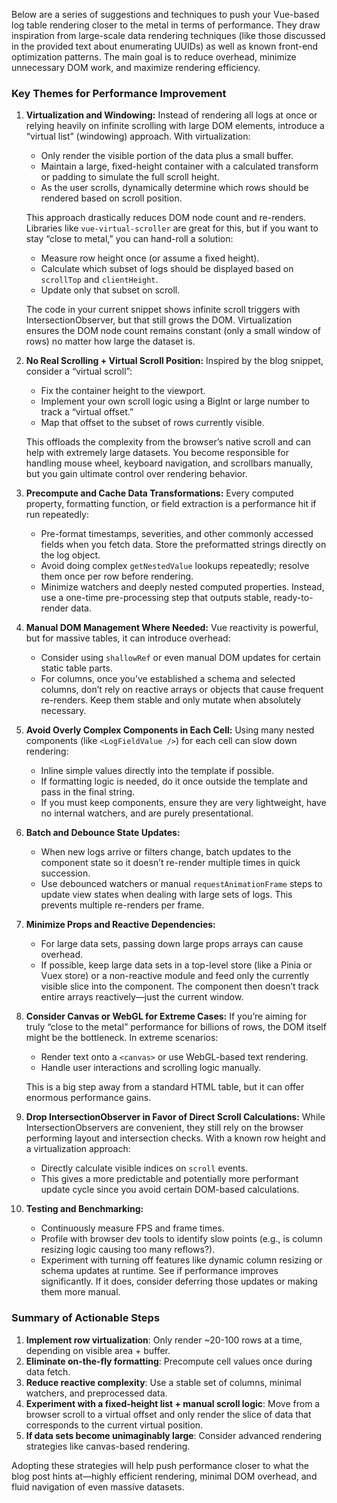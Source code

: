 Below are a series of suggestions and techniques to push your Vue-based log table rendering closer to the metal in terms of performance. They draw inspiration from large-scale data rendering techniques (like those discussed in the provided text about enumerating UUIDs) as well as known front-end optimization patterns. The main goal is to reduce overhead, minimize unnecessary DOM work, and maximize rendering efficiency.

### Key Themes for Performance Improvement

1. **Virtualization and Windowing:**
   Instead of rendering all logs at once or relying heavily on infinite scrolling with large DOM elements, introduce a “virtual list” (windowing) approach. With virtualization:
   - Only render the visible portion of the data plus a small buffer.
   - Maintain a large, fixed-height container with a calculated transform or padding to simulate the full scroll height.
   - As the user scrolls, dynamically determine which rows should be rendered based on scroll position.

   This approach drastically reduces DOM node count and re-renders. Libraries like `vue-virtual-scroller` are great for this, but if you want to stay “close to metal,” you can hand-roll a solution:
   - Measure row height once (or assume a fixed height).
   - Calculate which subset of logs should be displayed based on `scrollTop` and `clientHeight`.
   - Update only that subset on scroll.

   The code in your current snippet shows infinite scroll triggers with IntersectionObserver, but that still grows the DOM. Virtualization ensures the DOM node count remains constant (only a small window of rows) no matter how large the dataset is.

2. **No Real Scrolling + Virtual Scroll Position:**
   Inspired by the blog snippet, consider a “virtual scroll”:
   - Fix the container height to the viewport.
   - Implement your own scroll logic using a BigInt or large number to track a “virtual offset.”
   - Map that offset to the subset of rows currently visible.

   This offloads the complexity from the browser’s native scroll and can help with extremely large datasets. You become responsible for handling mouse wheel, keyboard navigation, and scrollbars manually, but you gain ultimate control over rendering behavior.

3. **Precompute and Cache Data Transformations:**
   Every computed property, formatting function, or field extraction is a performance hit if run repeatedly:
   - Pre-format timestamps, severities, and other commonly accessed fields when you fetch data. Store the preformatted strings directly on the log object.
   - Avoid doing complex `getNestedValue` lookups repeatedly; resolve them once per row before rendering.
   - Minimize watchers and deeply nested computed properties. Instead, use a one-time pre-processing step that outputs stable, ready-to-render data.

4. **Manual DOM Management Where Needed:**
   Vue reactivity is powerful, but for massive tables, it can introduce overhead:
   - Consider using `shallowRef` or even manual DOM updates for certain static table parts.
   - For columns, once you’ve established a schema and selected columns, don’t rely on reactive arrays or objects that cause frequent re-renders. Keep them stable and only mutate when absolutely necessary.

5. **Avoid Overly Complex Components in Each Cell:**
   Using many nested components (like `<LogFieldValue />`) for each cell can slow down rendering:
   - Inline simple values directly into the template if possible.
   - If formatting logic is needed, do it once outside the template and pass in the final string.
   - If you must keep components, ensure they are very lightweight, have no internal watchers, and are purely presentational.

6. **Batch and Debounce State Updates:**
   - When new logs arrive or filters change, batch updates to the component state so it doesn’t re-render multiple times in quick succession.
   - Use debounced watchers or manual `requestAnimationFrame` steps to update view states when dealing with large sets of logs. This prevents multiple re-renders per frame.

7. **Minimize Props and Reactive Dependencies:**
   - For large data sets, passing down large props arrays can cause overhead.
   - If possible, keep large data sets in a top-level store (like a Pinia or Vuex store) or a non-reactive module and feed only the currently visible slice into the component. The component then doesn’t track entire arrays reactively—just the current window.

8. **Consider Canvas or WebGL for Extreme Cases:**
   If you’re aiming for truly “close to the metal” performance for billions of rows, the DOM itself might be the bottleneck. In extreme scenarios:
   - Render text onto a `<canvas>` or use WebGL-based text rendering.
   - Handle user interactions and scrolling logic manually.

   This is a big step away from a standard HTML table, but it can offer enormous performance gains.

9. **Drop IntersectionObserver in Favor of Direct Scroll Calculations:**
   While IntersectionObservers are convenient, they still rely on the browser performing layout and intersection checks. With a known row height and a virtualization approach:
   - Directly calculate visible indices on `scroll` events.
   - This gives a more predictable and potentially more performant update cycle since you avoid certain DOM-based calculations.

10. **Testing and Benchmarking:**
    - Continuously measure FPS and frame times.
    - Profile with browser dev tools to identify slow points (e.g., is column resizing logic causing too many reflows?).
    - Experiment with turning off features like dynamic column resizing or schema updates at runtime. See if performance improves significantly. If it does, consider deferring those updates or making them more manual.

### Summary of Actionable Steps

1. **Implement row virtualization**: Only render ~20-100 rows at a time, depending on visible area + buffer.
2. **Eliminate on-the-fly formatting**: Precompute cell values once during data fetch.
3. **Reduce reactive complexity**: Use a stable set of columns, minimal watchers, and preprocessed data.
4. **Experiment with a fixed-height list + manual scroll logic**: Move from a browser scroll to a virtual offset and only render the slice of data that corresponds to the current virtual position.
5. **If data sets become unimaginably large**: Consider advanced rendering strategies like canvas-based rendering.

Adopting these strategies will help push performance closer to what the blog post hints at—highly efficient rendering, minimal DOM overhead, and fluid navigation of even massive datasets.